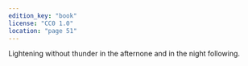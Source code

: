```yaml
---
edition_key: "book"
license: "CC0 1.0"
location: "page 51"
---
```

Lightening
without thunder in the afternone and in the night following.
